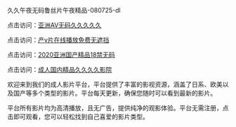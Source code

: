 久久午夜无码鲁丝片午夜精品-080725-dl

点击访问：<a href="https://heiliaowzu4ur.pages.dev">亚洲AV无码久久久久久</a>

点击访问：<a href="https://heiliaozj3tjd.pages.dev">产v片在线播放免费无遮挡</a>

点击访问：<a href="https://heiliaoe8ajia.pages.dev">2020亚洲国产精品18禁无码</a>

点击访问：<a href="https://heiliaoxqkkct.pages.dev">成人国内精品久久久久影院</a>

欢迎来到我们的成人影片平台，平台提供了丰富的影视资源，涵盖了日系、欧美以及国产等多个类型的影片。平台每天更新，确保您随时可以看到最新的影片。

平台所有影片均为高清播放，且无广告，提供纯净的观影体验。平台无需注册，点击即可观看，您可以轻松找到自己喜爱的影片类型。

<span style="display:none;">[Canonical link](https://github.com/hi08072025/hi12 ）</span>
